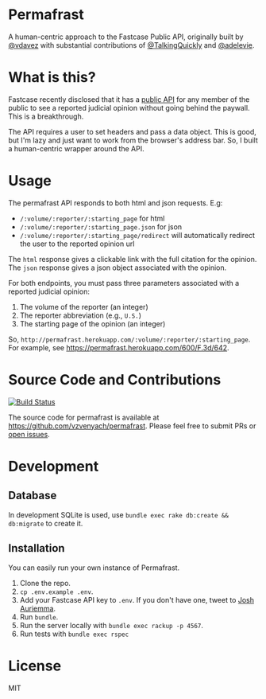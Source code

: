 # Permafrast

A human-centric approach to the Fastcase Public API, originally built by [@vdavez](https://twitter.com/vdavez) with substantial contributions of [@TalkingQuickly](https://twitter.com/TalkingQuickly) and [@adelevie](https://twitter.com/adelevie).

# What is this?

Fastcase recently disclosed that it has a [public API](http://legalgeekery.com/2014/09/10/fastcase-public-links-to-cases-on-haiku-decisis-are-here/) for any member of the public to see a reported judicial opinion without going behind the paywall. This is a breakthrough. 

The API requires a user to set headers and pass a data object. This is good, but I'm lazy and just want to work from the browser's address bar. So, I built a human-centric wrapper around the API.

# Usage

The permafrast API responds to both html and json requests. E.g:

* `/:volume/:reporter/:starting_page` for html
* `/:volume/:reporter/:starting_page.json` for json
* `/:volume/:reporter/:starting_page/redirect` will automatically redirect the user to the reported opinion url

The `html` response gives a clickable link with the full citation for the opinion. The `json` response gives a json object associated with the opinion. 

For both endpoints, you must pass three parameters associated with a reported judicial opinion:

1. The volume of the reporter (an integer)
2. The reporter abbreviation (e.g., `U.S.`)
3. The starting page of the opinion (an integer)

So, `http://permafrast.herokuapp.com/:volume/:reporter/:starting_page`. For example, see <https://permafrast.herokuapp.com/600/F.3d/642>.

# Source Code and Contributions

[![Build Status](https://travis-ci.org/vzvenyach/permafrast.svg?branch=master)](https://travis-ci.org/vzvenyach/permafrast)

The source code for permafrast is available at <https://github.com/vzvenyach/permafrast>. Please feel free to submit PRs or [open issues](https://github.com/vzvenyach/permafrast/issues).

# Development

## Database

In development SQLite is used, use `bundle exec rake db:create && db:migrate` to create it.

## Installation

You can easily run your own instance of Permafrast.

1. Clone the repo.
2. `cp .env.example .env`.
3. Add your Fastcase API key to `.env`. If you don't have one, tweet to [Josh Auriemma](https://twitter.com/legalgeekery).
4. Run `bundle`.
5. Run the server locally with `bundle exec rackup -p 4567`.
6. Run tests with `bundle exec rspec`

# License
MIT
